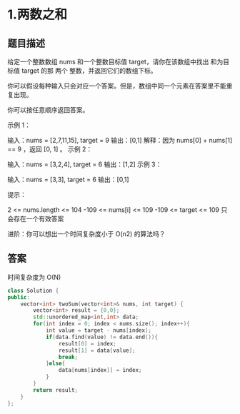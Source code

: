 # 1.两数之和

## 题目描述
给定一个整数数组 nums 和一个整数目标值 target，请你在该数组中找出 和为目标值 target  的那 两个 整数，并返回它们的数组下标。

你可以假设每种输入只会对应一个答案。但是，数组中同一个元素在答案里不能重复出现。

你可以按任意顺序返回答案。


示例 1：

输入：nums = [2,7,11,15], target = 9
输出：[0,1]
解释：因为 nums[0] + nums[1] == 9 ，返回 [0, 1] 。
示例 2：

输入：nums = [3,2,4], target = 6
输出：[1,2]
示例 3：

输入：nums = [3,3], target = 6
输出：[0,1]
 

提示：

2 <= nums.length <= 104
-109 <= nums[i] <= 109
-109 <= target <= 109
只会存在一个有效答案
 

进阶：你可以想出一个时间复杂度小于 O(n2) 的算法吗？

## 答案

时间复杂度为 O(N)
```cpp
class Solution {
public:
    vector<int> twoSum(vector<int>& nums, int target) {
        vector<int> result = {0,0};
        std::unordered_map<int,int> data;
        for(int index = 0; index < nums.size(); index++){
            int value = target - nums[index];
            if(data.find(value) != data.end()){
                result[0] = index;
                result[1] = data[value];
                break;
            }else{
                data[nums[index]] = index;
            }
        }
        return result;
    }
};
```